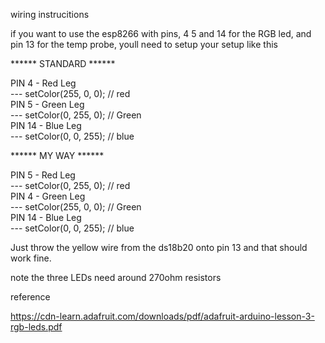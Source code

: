 wiring instrucitions

if you want to use the esp8266 with pins, 4 5 and 14 for the RGB led, and pin 13 for the temp probe, youll need to setup your setup like this




****** STANDARD ******

PIN 4 - Red Leg  
--- setColor(255, 0, 0); // red  
PIN 5 - Green Leg  
--- setColor(0, 255, 0); // Green  
PIN 14 - Blue Leg   
--- setColor(0, 0, 255); // blue  


****** MY WAY ******

PIN 5 - Red Leg   
--- setColor(0, 255, 0); // red  
PIN 4 - Green Leg   
--- setColor(255, 0, 0); // Green  
PIN 14 - Blue Leg   
--- setColor(0, 0, 255); // blue  

Just throw the yellow wire from the ds18b20 onto pin 13 and that should work fine.

note the three LEDs need around 270ohm resistors

reference

https://cdn-learn.adafruit.com/downloads/pdf/adafruit-arduino-lesson-3-rgb-leds.pdf
